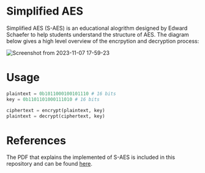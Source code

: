 # Simplified AES
Simplified AES (S-AES) is an educational alogrithm designed by Edward Schaefer to help students understand the structure of AES. The diagram below gives a high level overview of the
encrpytion and decryption process: 

![Screenshot from 2023-11-07 17-59-23](https://github.com/kevin-fagan/simplified-aes/assets/19915245/21d30324-f84e-44d3-aea1-2f52f0e086f2)

# Usage

```python
plaintext = 0b1011000100101110 # 16 bits
key = 0b1101101000111010 # 16 bits

ciphertext = encrypt(plaintext, key)
plaintext = decrypt(ciphertext, key)
```

# References

The PDF that explains the implemented of S-AES is included in this repository and can be found [here](https://github.com/kevin-fagan/simplified-aes/blob/main/simplified-aes.pdf).
